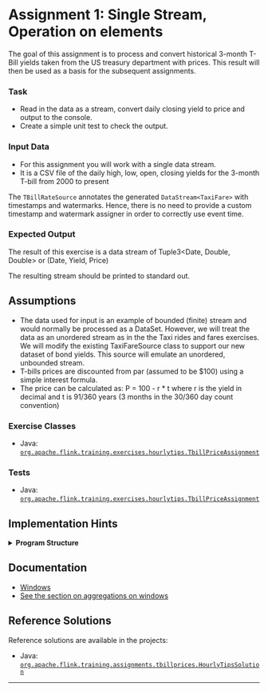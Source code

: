 
# Assignment 1: Single Stream, Operation on elements

The goal of this assignment is to process and convert historical 3-month T-Bill yields taken from the US treasury department with prices. This result will then be used as a basis for the subsequent assignments. 

### Task

* Read in the data as a stream, convert daily closing yield to price and output to the console. 
* Create a simple unit test to check the output. 

### Input Data

* For this assignment you will work with a single data stream.
* It is a CSV file of the daily high, low, open, closing yields for the 3-month T-bill from 2000 to present

The `TBillRateSource` annotates the generated `DataStream<TaxiFare>` with timestamps and watermarks. Hence, there is no need to provide a custom timestamp and watermark assigner in order to correctly use event time.

### Expected Output

The result of this exercise is a data stream of Tuple3<Date, Double, Double> or (Date, Yield, Price)

The resulting stream should be printed to standard out.

## Assumptions

* The data used for input is an example of bounded (finite) stream and would normally be processed as a DataSet. However, we will treat the data as an unordered stream as in the the Taxi rides and fares exercises. We will modify the existing TaxiFareSource class to support our new dataset of bond yields. This source will emulate an unordered, unbounded stream. 
* T-bills prices are discounted from par (assumed to be $100) using a simple interest formula. 
* The price can be calculated as: P = 100 -  r * t where r is the yield in decimal and t is 91/360 years (3 months in the 30/360 day count convention)

### Exercise Classes

- Java:  [`org.apache.flink.training.exercises.hourlytips.TbillPriceAssignment`](src/main/java/org/apache/flink/training/exercises/hourlytips/HourlyTipsExercise.java)

### Tests

- Java:  [`org.apache.flink.training.exercises.hourlytips.TbillPriceAssignment`](src/test/java/org/apache/flink/training/exercises/hourlytips/TBillPriceAssignmentTest.java)

## Implementation Hints

<details>
<summary><strong>Program Structure</strong></summary>

Note that it is possible to cascade one set of time windows after another, so long as the timeframes are compatible (the second set of windows needs to have a duration that is a multiple of the first set). So you can have a initial set of hour-long windows that is keyed by the `driverId` and use this to create a stream of `(endOfHourTimestamp, driverId, totalTips)`, and then follow this with another hour-long window (this window is not keyed) that finds the record from the first window with the maximum `totalTips`.
</details>

## Documentation

- [Windows](https://ci.apache.org/projects/flink/flink-docs-stable/dev/stream/operators/windows.html)
- [See the section on aggregations on windows](https://ci.apache.org/projects/flink/flink-docs-stable/dev/stream/operators/#datastream-transformations)

## Reference Solutions

Reference solutions are available in the projects:

- Java:  [`org.apache.flink.training.assignments.tbillprices.HourlyTipsSolution`](src/java/org/apache/flink/training/assignments/tbillprices/TBillPriceAssignment.java)
-----

